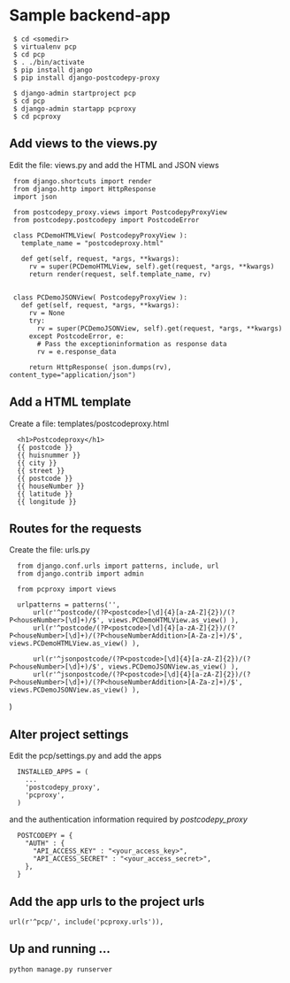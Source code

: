Sample backend-app
=====================

     $ cd <somedir>
     $ virtualenv pcp
     $ cd pcp
     $ . ./bin/activate
     $ pip install django
     $ pip install django-postcodepy-proxy

     $ django-admin startproject pcp
     $ cd pcp
     $ django-admin startapp pcproxy
     $ cd pcproxy

Add views to the views.py
--------------------------

Edit the file: views.py and add the HTML and JSON views

     from django.shortcuts import render
     from django.http import HttpResponse
     import json

     from postcodepy_proxy.views import PostcodepyProxyView
     from postcodepy.postcodepy import PostcodeError

     class PCDemoHTMLView( PostcodepyProxyView ):
       template_name = "postcodeproxy.html"

       def get(self, request, *args, **kwargs):
         rv = super(PCDemoHTMLView, self).get(request, *args, **kwargs)
         return render(request, self.template_name, rv)


     class PCDemoJSONView( PostcodepyProxyView ):
       def get(self, request, *args, **kwargs):
         rv = None
         try:
           rv = super(PCDemoJSONView, self).get(request, *args, **kwargs)
         except PostcodeError, e:
           # Pass the exceptioninformation as response data
           rv = e.response_data

         return HttpResponse( json.dumps(rv), content_type="application/json")


Add a HTML template
----------------------

Create a file: templates/postcodeproxy.html

      <h1>Postcodeproxy</h1>
      {{ postcode }}
      {{ huisnummer }}
      {{ city }}
      {{ street }}
      {{ postcode }}
      {{ houseNumber }}
      {{ latitude }}
      {{ longitude }}

Routes for the requests
-----------------------

Create the file: urls.py

      from django.conf.urls import patterns, include, url
      from django.contrib import admin

      from pcproxy import views

      urlpatterns = patterns('',
          url(r'^postcode/(?P<postcode>[\d]{4}[a-zA-Z]{2})/(?P<houseNumber>[\d]+)/$', views.PCDemoHTMLView.as_view() ),
          url(r'^postcode/(?P<postcode>[\d]{4}[a-zA-Z]{2})/(?P<houseNumber>[\d]+)/(?P<houseNumberAddition>[A-Za-z]+)/$', views.PCDemoHTMLView.as_view() ),
      
          url(r'^jsonpostcode/(?P<postcode>[\d]{4}[a-zA-Z]{2})/(?P<houseNumber>[\d]+)/$', views.PCDemoJSONView.as_view() ),
          url(r'^jsonpostcode/(?P<postcode>[\d]{4}[a-zA-Z]{2})/(?P<houseNumber>[\d]+)/(?P<houseNumberAddition>[A-Za-z]+)/$', views.PCDemoJSONView.as_view() ),
)


Alter project settings
-------------------------

Edit the pcp/settings.py and add the apps

      INSTALLED_APPS = (
        ...
        'postcodepy_proxy',
        'pcproxy',
      )

and the authentication information required by *postcodepy_proxy*

      POSTCODEPY = {
        "AUTH" : {
          "API_ACCESS_KEY" : "<your_access_key>",
          "API_ACCESS_SECRET" : "<your_access_secret>",
        },
      }

Add the app urls to the project urls
------------------------------------

    url(r'^pcp/', include('pcproxy.urls')),

Up and running ...
-------------------

    python manage.py runserver
